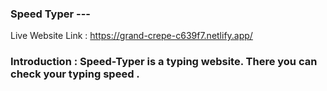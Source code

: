 ### Speed Typer ---

Live Website Link : https://grand-crepe-c639f7.netlify.app/

### Introduction : Speed-Typer is a typing website. There you can check your typing speed .







